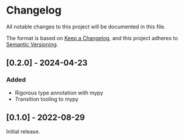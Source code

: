 # Changelog

All notable changes to this project will be documented in this file.

The format is based on [Keep a Changelog](https://keepachangelog.com/en/1.0.0/),
and this project adheres to [Semantic Versioning](https://semver.org/spec/v2.0.0.html).

## [0.2.0] - 2024-04-23

### Added

- Rigorous type annotation with mypy
- Transition tooling to mypy

## [0.1.0] - 2022-08-29

Initial release.
